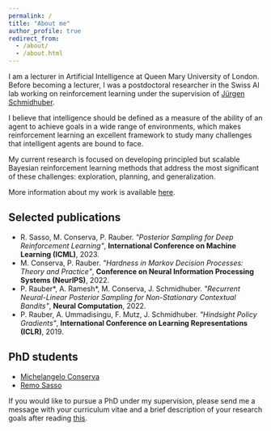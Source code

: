 ```yaml
---
permalink: /
title: "About me"
author_profile: true
redirect_from: 
  - /about/
  - /about.html
---
```


I am a lecturer in Artificial Intelligence at Queen Mary University of London. Before becoming a lecturer, I was a postdoctoral researcher in the Swiss AI lab working on reinforcement learning under the supervision of [Jürgen Schmidhuber](https://people.idsia.ch/~juergen/).

I believe that intelligence should be defined as a measure of the ability of an agent to achieve goals in a wide range of environments, which makes reinforcement learning an excellent framework to study many challenges that intelligent agents are bound to face. 

My current research is focused on developing principled but scalable Bayesian reinforcement learning methods that address the most significant of these challenges: exploration, planning, and generalization. 

More information about my work is available [here](/work/).


## Selected publications

* R. Sasso, M. Conserva, P. Rauber. *"Posterior Sampling for Deep Reinforcement Learning"*, **International Conference on Machine Learning (ICML)**, 2023.
* M. Conserva, P. Rauber. *"Hardness in Markov Decision Processes: Theory and Practice"*, **Conference on Neural Information Processing Systems (NeurIPS)**, 2022.
* P. Rauber\*, A. Ramesh\*, M. Conserva, J. Schmidhuber. *"Recurrent Neural-Linear Posterior Sampling for Non-Stationary Contextual Bandits"*, **Neural Computation**, 2022.
* P. Rauber, A. Ummadisingu, F. Mutz, J. Schmidhuber. *"Hindsight Policy Gradients"*, **International Conference on Learning Representations (ICLR)**, 2019.

## PhD students

* [Michelangelo Conserva](https://michelangeloconserva.github.io/)
* [Remo Sasso](https://remosasso.github.io/)

If you would like to pursue a PhD under my supervision, please send me a message with your curriculum vitae and a brief description of your research goals after reading [this](/recommended_reading/).
